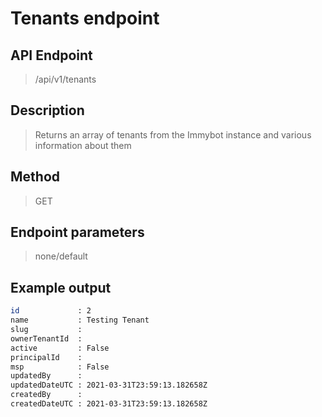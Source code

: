 # Tenants endpoint
## API Endpoint
> /api/v1/tenants
## Description
> Returns an array of tenants from the Immybot instance and various information about them
## Method
> GET
## Endpoint parameters
> none/default
## Example output
```sh
id             : 2
name           : Testing Tenant
slug           :
ownerTenantId  :
active         : False
principalId    :
msp            : False
updatedBy      :
updatedDateUTC : 2021-03-31T23:59:13.182658Z
createdBy      :
createdDateUTC : 2021-03-31T23:59:13.182658Z
```
